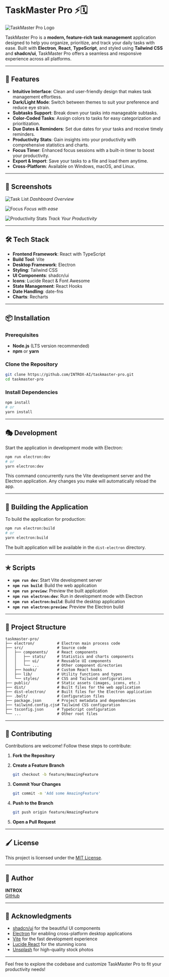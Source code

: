 # TaskMaster Pro ⚡️🗓

![TaskMaster Pro Logo](https://github.com/INTROX-AI/INTROX-AI/blob/3e06bfc7dd3564c463658265596a9542d9bf3839/assets/taskmasterasset/BANNER%40.png)

TaskMaster Pro is a **modern, feature-rich task management** application designed to help you organize, prioritize, and track your daily tasks with ease. Built with **Electron**, **React**, **TypeScript**, and styled using **Tailwind CSS** and **shadcn/ui**, TaskMaster Pro offers a seamless and responsive experience across all platforms.

---

## 🚀 Features

- **Intuitive Interface**: Clean and user-friendly design that makes task management effortless.
- **Dark/Light Mode**: Switch between themes to suit your preference and reduce eye strain.
- **Subtasks Support**: Break down your tasks into manageable subtasks.
- **Color-Coded Tasks**: Assign colors to tasks for easy categorization and prioritization.
- **Due Dates & Reminders**: Set due dates for your tasks and receive timely reminders.
- **Productivity Stats**: Gain insights into your productivity with comprehensive statistics and charts.
- **Focus Timer**: Enhanced focus sessions with a built-in timer to boost your productivity.
- **Export & Import**: Save your tasks to a file and load them anytime.
- **Cross-Platform**: Available on Windows, macOS, and Linux.

---

## 📸 Screenshots

![Task List](https://github.com/INTROX-AI/INTROX-AI/blob/3e06bfc7dd3564c463658265596a9542d9bf3839/assets/taskmasterasset/dashboard.png)
*Dashboard Overview*

![Focus](https://github.com/INTROX-AI/INTROX-AI/blob/3e06bfc7dd3564c463658265596a9542d9bf3839/assets/taskmasterasset/focus.png)
*Focus with ease*

![Productivity Stats](https://github.com/INTROX-AI/INTROX-AI/blob/3e06bfc7dd3564c463658265596a9542d9bf3839/assets/taskmasterasset/stat.gif)
*Track Your Productivity*

---

## 🛠️ Tech Stack

- **Frontend Framework**: React with TypeScript
- **Build Tool**: Vite
- **Desktop Framework**: Electron
- **Styling**: Tailwind CSS
- **UI Components**: shadcn/ui
- **Icons**: Lucide React & Font Awesome
- **State Management**: React Hooks
- **Date Handling**: date-fns
- **Charts**: Recharts

---

## 📦 Installation

### Prerequisites

- **Node.js** (LTS version recommended)
- **npm** or **yarn**

### Clone the Repository

```bash
git clone https://github.com/INTROX-AI/taskmaster-pro.git
cd taskmaster-pro
```

### Install Dependencies

```bash
npm install
# or
yarn install
```

---

## 🎭 Development

Start the application in development mode with Electron:

```bash
npm run electron:dev
# or
yarn electron:dev
```

This command concurrently runs the Vite development server and the Electron application. Any changes you make will automatically reload the app.

---

## 🏰 Building the Application

To build the application for production:

```bash
npm run electron:build
# or
yarn electron:build
```

The built application will be available in the `dist-electron` directory.

---

## ✯ Scripts

- **`npm run dev`**: Start Vite development server
- **`npm run build`**: Build the web application
- **`npm run preview`**: Preview the built application
- **`npm run electron:dev`**: Run in development mode with Electron
- **`npm run electron:build`**: Build the desktop application
- **`npm run electron:preview`**: Preview the Electron build

---

## 📂 Project Structure

```plaintext
taskmaster-pro/
├── electron/          # Electron main process code
├── src/               # Source code
│   ├── components/    # React components
│   │   ├── stats/     # Statistics and charts components
│   │   ├── ui/        # Reusable UI components
│   │   └── ...        # Other component directories
│   ├── hooks/         # Custom React hooks
│   ├── lib/           # Utility functions and types
│   └── styles/        # CSS and Tailwind configurations
├── public/            # Static assets (images, icons, etc.)
├── dist/              # Built files for the web application
├── dist-electron/     # Built files for the Electron application
├── .bolt/             # Configuration files
├── package.json       # Project metadata and dependencies
├── tailwind.config.cjs# Tailwind CSS configuration
├── tsconfig.json      # TypeScript configuration
└── ...                # Other root files
```

---

## 🧱 Contributing

Contributions are welcome! Follow these steps to contribute:

1. **Fork the Repository**

2. **Create a Feature Branch**

   ```bash
   git checkout -b feature/AmazingFeature
   ```

3. **Commit Your Changes**

   ```bash
   git commit -m 'Add some AmazingFeature'
   ```

4. **Push to the Branch**

   ```bash
   git push origin feature/AmazingFeature
   ```

5. **Open a Pull Request**

---

## 🖌️ License

This project is licensed under the [MIT License](LICENSE).

---

## 👤 Author

**INTROX**  
[GitHub](https://github.com/INTROX-AI)

---

## 🎉 Acknowledgments

- [shadcn/ui](https://ui.shadcn.com/) for the beautiful UI components
- [Electron](https://www.electronjs.org/) for enabling cross-platform desktop applications
- [Vite](https://vitejs.dev/) for the fast development experience
- [Lucide React](https://lucide.dev/) for the stunning icons
- [Unsplash](https://unsplash.com/) for high-quality stock photos

---

Feel free to explore the codebase and customize TaskMaster Pro to fit your productivity needs!
